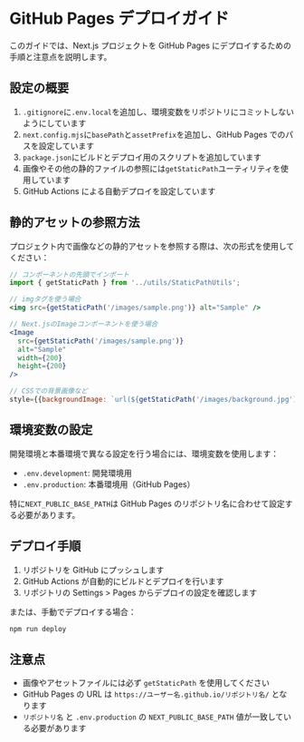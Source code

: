 # GitHub Pages デプロイガイド

このガイドでは、Next.js プロジェクトを GitHub Pages にデプロイするための手順と注意点を説明します。

## 設定の概要

1. `.gitignore`に`.env.local`を追加し、環境変数をリポジトリにコミットしないようにしています
2. `next.config.mjs`に`basePath`と`assetPrefix`を追加し、GitHub Pages でのパスを設定しています
3. `package.json`にビルドとデプロイ用のスクリプトを追加しています
4. 画像やその他の静的ファイルの参照には`getStaticPath`ユーティリティを使用しています
5. GitHub Actions による自動デプロイを設定しています

## 静的アセットの参照方法

プロジェクト内で画像などの静的アセットを参照する際は、次の形式を使用してください：

```jsx
// コンポーネントの先頭でインポート
import { getStaticPath } from '../utils/StaticPathUtils';

// imgタグを使う場合
<img src={getStaticPath('/images/sample.png')} alt="Sample" />

// Next.jsのImageコンポーネントを使う場合
<Image
  src={getStaticPath('/images/sample.png')}
  alt="Sample"
  width={200}
  height={200}
/>

// CSSでの背景画像など
style={{backgroundImage: `url(${getStaticPath('/images/background.jpg')})`}}
```

## 環境変数の設定

開発環境と本番環境で異なる設定を行う場合には、環境変数を使用します：

- `.env.development`: 開発環境用
- `.env.production`: 本番環境用（GitHub Pages）

特に`NEXT_PUBLIC_BASE_PATH`は GitHub Pages のリポジトリ名に合わせて設定する必要があります。

## デプロイ手順

1. リポジトリを GitHub にプッシュします
2. GitHub Actions が自動的にビルドとデプロイを行います
3. リポジトリの Settings > Pages からデプロイの設定を確認します

または、手動でデプロイする場合：

```bash
npm run deploy
```

## 注意点

- 画像やアセットファイルには必ず `getStaticPath` を使用してください
- GitHub Pages の URL は `https://ユーザー名.github.io/リポジトリ名/` となります
- `リポジトリ名` と `.env.production` の `NEXT_PUBLIC_BASE_PATH` 値が一致している必要があります
